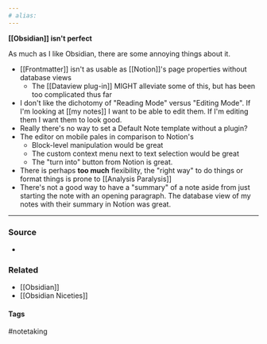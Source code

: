 ```yaml
---
# alias:
---
```

**[[Obsidian]] isn't perfect**

As much as I like Obsidian, there are some annoying things about it.

- [[Frontmatter]] isn't as usable as [[Notion]]'s page properties without database views
	- The [[Dataview plug-in]] MIGHT alleviate some of this, but has been too complicated thus far
- I don't like the dichotomy of "Reading Mode" versus "Editing Mode". If I'm looking at [[my notes]] I want to be able to edit them. If I'm editing them I want them to look good.
- Really there's no way to set a Default Note template without a plugin?
- The editor on mobile pales in comparison to Notion's
	- Block-level manipulation would be great
	- The custom context menu next to text selection would be great
	- The "turn into" button from Notion is great.
- There is perhaps **too much** flexibility, the "right way" to do things or format things is prone to [[Analysis Paralysis]]
- There's not a good way to have a "summary" of a note aside from just starting the note with an opening paragraph. The database view of my notes with their summary in Notion was great.

---
### Source
- 

### Related
- [[Obsidian]]
- [[Obsidian Niceties]]

#### Tags
#notetaking